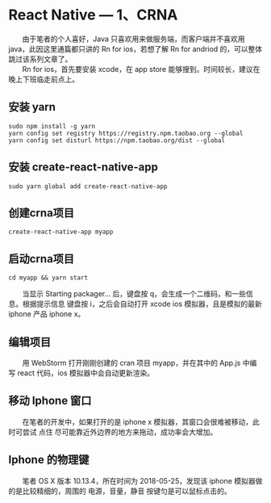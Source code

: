 # React Native — 1、CRNA
&nbsp;&nbsp;&nbsp;&nbsp;&nbsp;&nbsp;&nbsp;由于笔者的个人喜好，Java 只喜欢用来做服务端，而客户端并不喜欢用 java，此因这里通篇都只讲的 Rn for ios，若想了解 Rn for andriod 的，可以整体跳过该系列文章了。<br/>
&nbsp;&nbsp;&nbsp;&nbsp;&nbsp;&nbsp;&nbsp;Rn for ios，首先要安装 xcode，在 app store 能够搜到。时间较长，建议在晚上下班临走前点上。<br/>

## 安装 yarn
```
sudo npm install -g yarn
yarn config set registry https://registry.npm.taobao.org --global
yarn config set disturl https://npm.taobao.org/dist --global
```

## 安装 create-react-native-app
```
sudo yarn global add create-react-native-app
```
## 创建crna项目
```
create-react-native-app myapp
```

## 启动crna项目
```
cd myapp && yarn start
```
&nbsp;&nbsp;&nbsp;&nbsp;&nbsp;&nbsp;&nbsp;当显示 Starting packager... 后，键盘按 q，会生成一个二维码，和一些信息。根据提示信息 键盘按 i，之后会自动打开 xcode ios 模拟器，且是模拟的最新 iphone 产品 iphone x。

## 编辑项目
&nbsp;&nbsp;&nbsp;&nbsp;&nbsp;&nbsp;&nbsp;用 WebStorm 打开刚刚创建的 cran 项目 myapp，并在其中的 App.js 中编写 react 代码，ios 模拟器中会自动更新渲染。

## 移动 Iphone 窗口
&nbsp;&nbsp;&nbsp;&nbsp;&nbsp;&nbsp;&nbsp;在笔者的开发中，如果打开的是 iphone x 模拟器，其窗口会很难被移动，此时可尝试 点住 尽可能靠近外边界的地方来拖动，成功率会大增加。

## Iphone 的物理键
&nbsp;&nbsp;&nbsp;&nbsp;&nbsp;&nbsp;&nbsp;笔者 OS X 版本 10.13.4，所在时间为 2018-05-25，发现该 iphone 模拟器做的是比较精细的，周围的 电源，音量，静音 按键匀是可以鼠标点击的。


















